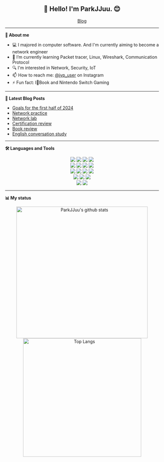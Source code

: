 <h2 align="center">👋 Hello! I'm ParkJJuu. 😊</h2>
<p align="center">
  <a href="https://blog.naver.com/qkrwndus9898">Blog</a> 
  <!-- • <a href="">LinkedIn</a> -->  
</p>

-------

**🙋 About me**

- 💻 I majored in computer software. And I'm currently aiming to become a network engineer
- 🌱 I’m currently learning Packet tracer, Linux, Wireshark, Communication Protocol
- 🔍 I'm interested in Network, Security, IoT
- 📫 How to reach me: [@jyp_user](https://www.instagram.com/jyp_user/) on Instagram
- ⚡ Fun fact: I💜Book and Nintendo Switch Gaming 

-------

**📑 Latest Blog Posts**

<!-- BLOG-POST-LIST:START -->
- [Goals for the first half of 2024](https://blog.naver.com/qkrwndus9898/223343764780)
- [Network practice](https://blog.naver.com/qkrwndus9898/223467726529)
- [Network lab](https://blog.naver.com/qkrwndus9898/223464855116)
- [Certification review](https://blog.naver.com/qkrwndus9898/223453821571)
- [Book review](https://blog.naver.com/qkrwndus9898/223375091368)
- [English conversation study](https://blog.naver.com/qkrwndus9898/223474861141)
<!-- BLOG-POST-LIST:END -->

-------

**🛠 Languages and Tools**

<div align=center> 
  <!-- Programming Languages -->
  <img src="https://img.shields.io/badge/c-A8B9CC?style=for-the-badge&logo=c&logoColor=black"> 
  <img src="https://img.shields.io/badge/c++-00599C?style=for-the-badge&logo=c%2B%2B&logoColor=white">
  <img src="https://img.shields.io/badge/java-007396?style=for-the-badge&logo=java&logoColor=white">
  <img src="https://img.shields.io/badge/python-3776AB?style=for-the-badge&logo=python&logoColor=white"> 
  <br>
  
  <!-- Server -->
  <img src="https://img.shields.io/badge/mobius-0096D6?style=for-the-badge&logo=mobius&logoColor=white">
  <img src="https://img.shields.io/badge/centos-262577?style=for-the-badge&logo=centos&logoColor=white">
  <img src="https://img.shields.io/badge/linux-FCC624?style=for-the-badge&logo=linux&logoColor=black">
  <img src="https://img.shields.io/badge/kalilinux-557C94?style=for-the-badge&logo=kalilinux&logoColor=white">
  <br>
  
  <!-- Develop Tool -->
  <img src="https://img.shields.io/badge/visualstudio-5C2D91?style=for-the-badge&logo=visualstudio&logoColor=white">
  <img src="https://img.shields.io/badge/visualstudiocode-007ACC?style=for-the-badge&logo=visualstudiocode&logoColor=white">
  <img src="https://img.shields.io/badge/eclipseide-2C2255?style=for-the-badge&logo=eclipseide&logoColor=white">
  <img src="https://img.shields.io/badge/wireshark-1679A7?style=for-the-badge&logo=wireshark&logoColor=white">
  <br>

  <!-- Database -->
  <img src="https://img.shields.io/badge/oracle-F80000?style=for-the-badge&logo=oracle&logoColor=white"> 
  <img src="https://img.shields.io/badge/mysql-4479A1?style=for-the-badge&logo=mysql&logoColor=white"> 
  <img src="https://img.shields.io/badge/mariaDB-003545?style=for-the-badge&logo=mariaDB&logoColor=white">
  <br>
  
  <!-- Hardware -->
  <img src="https://img.shields.io/badge/arduino-00878F?style=for-the-badge&logo=arduino&logoColor=white">
  <img src="https://img.shields.io/badge/raspberrypi-A22846?style=for-the-badge&logo=raspberrypi&logoColor=white">
  <br>
</div>

-------

**📊 My status**
<div align="center">
  <img src="https://github-readme-stats.vercel.app/api?username=ParkJJuu&show_icons=true&count_private=true" alt="ParkJJuu's github stats" width="430px" />
  <img src="https://github-readme-stats.vercel.app/api/top-langs/?username=ParkJJuu&hide=jupyter%20notebook,javascript&layout=compact" alt="Top Langs" width="387px" />
</div>

<!-- Odds and ends
Here are some ideas to get you started:
- 🔭 I’m currently working on ... 
- 👯 I’m looking to collaborate on ...
- 🤔 I’m looking for help with ...
- 💬 Ask me about ...
-->
